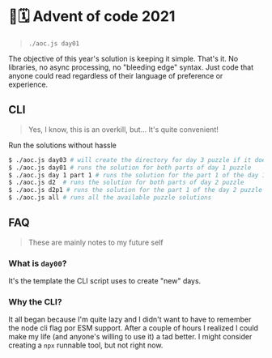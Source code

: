 # 🎄🗓️ Advent of code 2021
> `./aoc.js day01`

The objective of this year's solution is keeping it simple. That's it. No libraries, no async processing, no "bleeding edge" syntax. Just code that anyone could read regardless of their language of preference or experience.

## CLI
> Yes, I know, this is an overkill, but... It's quite convenient!

Run the solutions without hassle
```bash
$ ./aoc.js day03 # will create the directory for day 3 puzzle if it doesn't exist
$ ./aoc.js day01 # runs the solution for both parts of day 1 puzzle
$ ./aoc.js day 1 part 1 # runs the solution for the part 1 of the day 1 puzzle
$ ./aoc.js d2  # runs the solution for both parts of day 2 puzzle
$ ./aoc.js d2p1 # runs the solution for the part 1 of the day 2 puzzle
$ ./aoc.js all # runs all the available puzzle solutions
```

## FAQ
> These are mainly notes to my future self

### What is `day00`?
It's the template the CLI script uses to create "new" days.

### Why the CLI?
It all began because I'm quite lazy and I didn't want to have to remember the node cli flag por ESM support. After a couple of hours I realized I could make my life (and anyone's willing to use it) a tad better. I might consider creating a `npx` runnable tool, but not right now.
